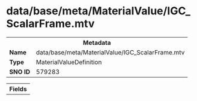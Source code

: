 <h1>data/base/meta/MaterialValue/IGC_ScalarFrame.mtv</h1><table><tr><th colspan="100%">Metadata</th></tr><tr><td><b>Name</b></td><td>data/base/meta/MaterialValue/IGC_ScalarFrame.mtv</td></tr><tr><td><b>Type</b></td><td>MaterialValueDefinition</td></tr><tr><td><b>SNO ID</b></td><td>579283</td></tr></table>

<table><tr><th colspan="100%">Fields</th></tr></table>

